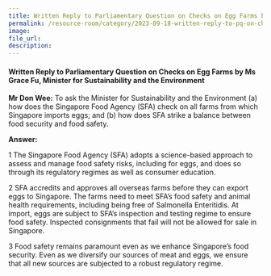 ```yaml
---
title: Written Reply to Parliamentary Question on Checks on Egg Farms by Ms Grace Fu, Minister for Sustainability and the Environment
permalink: /resource-room/category/2023-09-18-written-reply-to-pq-on-checks-on-egg-farms/
image:
file_url:
description:
---
```

 
#### Written Reply to Parliamentary Question on Checks on Egg Farms by Ms Grace Fu, Minister for Sustainability and the Environment
 
**Mr Don Wee:** To ask the Minister for Sustainability and the Environment (a) how does the Singapore Food Agency (SFA) check on all farms from which Singapore imports eggs; and (b) how does SFA strike a balance between food security and food safety.
 
**Answer:**
 
1 The Singapore Food Agency (SFA) adopts a science-based approach to assess and manage food safety risks, including for eggs, and does so through its regulatory regimes as well as consumer education. 

2 SFA accredits and approves all overseas farms before they can export eggs to Singapore. The farms need to meet SFA’s food safety and animal health requirements, including being free of Salmonella Enteritidis. At import, eggs are subject to SFA’s inspection and testing regime to ensure food safety. Inspected consignments that fail will not be allowed for sale in Singapore. 

3 Food safety remains paramount even as we enhance Singapore’s food security. Even as we diversify our sources of meat and eggs, we ensure that all new sources are subjected to a robust regulatory regime. 


 
